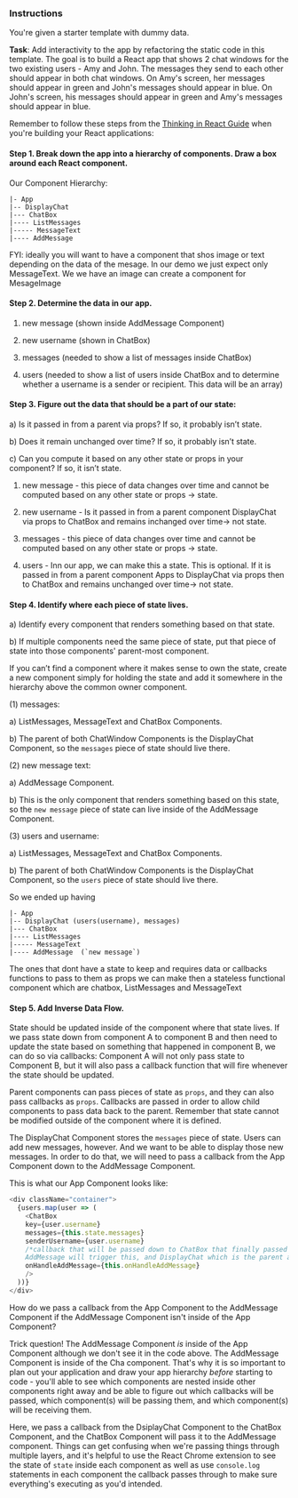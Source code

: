 ### Instructions

You're given a starter template with dummy data.

**Task**: Add interactivity to the app by refactoring the static code in this
template. The goal is to build a React app that shows 2 chat windows for the
two existing users - Amy and John. The messages they send to each other should
appear in both chat windows. On Amy's screen, her messages should appear in green and
John's messages should appear in blue. On John's screen, his messages should appear in
green and Amy's messages should appear in blue.

Remember to follow these steps from the [Thinking in React Guide](https://reactjs.org/docs/thinking-in-react.html) when you're building your
React applications:

#### Step 1. Break down the app into a hierarchy of components. Draw a box around each React component.

Our Component Hierarchy:

```
|- App
|-- DisplayChat
|--- ChatBox
|---- ListMessages
|----- MessageText
|---- AddMessage 

```

FYI: ideally you will want to have a component that shos image or text depending on the data of the mesage. In our demo we just expect only MessageText. We we have an image can create a component for MesageImage

#### Step 2. Determine the data in our app.

1. new message (shown inside AddMessage Component)

2.  new username (shown in ChatBox)

3.  messages (needed to show a list of messages inside ChatBox)

4. users (needed to show a list of users inside ChatBox and to determine
    whether a username is a sender or recipient. This data will be an array)



#### Step 3. Figure out the data that should be a part of our state:

a)  Is it passed in from a parent via props? If so, it probably isn’t state.

b)  Does it remain unchanged over time? If so, it probably isn’t state.

c)  Can you compute it based on any other state or props in your component?
    If so, it isn’t state.

1.  new message - this piece of data changes over time and cannot be computed
    based on any other state or props -> state.

2.  new username - Is it passed in from a parent component DisplayChat via props to ChatBox and remains inchanged over time-> not state.

3.  messages - this piece of data changes over time and cannot be computed
    based on any other state or props -> state.

4.  users - Inn our app, we can make this a state. This is optional. If it is passed in from a parent component Apps to DisplayChat via props then to ChatBox and remains unchanged over time-> not state.



#### Step 4. Identify where each piece of state lives.

a)  Identify every component that renders something based on that state.

b)  If multiple components need the same piece of state, put that piece of state into those components' parent-most component.

If you can’t find a component where it makes sense to own the state, create
a new component simply for holding the state and add it somewhere in the
hierarchy above the common owner component.

(1) messages:

a) ListMessages, MessageText and ChatBox Components.

b) The parent of both ChatWindow Components is the DisplayChat Component, so the
`messages` piece of state should live there.

(2) new message text:

a) AddMessage Component.

b) This is the only component that renders something based on this state, so
the `new message` piece of state can live inside of the AddMessage Component.

(3) users and username:

a) ListMessages, MessageText and ChatBox Components.

b) The parent of both ChatWindow Components is the DisplayChat Component, so the
`users` piece of state should live there.

So we ended up having
```
|- App
|-- DisplayChat (users(username), messages)
|--- ChatBox
|---- ListMessages
|----- MessageText
|---- AddMessage  (`new message`)

```
The ones that dont have a state to keep and requires data or callbacks functions to pass to them as props we can make then a stateless functional component which are chatbox, ListMessages and MessageText

#### Step 5. Add Inverse Data Flow.

State should be updated inside of the component where that state lives.
If we pass state down from component A to component B and then need to update
the state based on something that happened in component B, we can do so via
callbacks: Component A will not only pass state to Component B, but it will
also pass a callback function that will fire whenever the state should be updated.

Parent components can pass pieces of state as `props`, and they can also pass
callbacks as `props`. Callbacks are passed in order to allow child components
to pass data back to the parent. Remember that state cannot be modified outside
of the component where it is defined.

The DisplayChat Component stores the `messages` piece of state. Users can add new messages, however. And we want to be able to display those new messages. In order to do that, we will need to pass a callback from the App Component down to the AddMessage Component.

This is what our App Component looks like:

```js
<div className="container">
  {users.map(user => (
    <ChatBox
    key={user.username}
    messages={this.state.messages}
    senderUsername={user.username} 
    /*callback that will be passed down to ChatBox that finally passed it it AddMessage
    AddMessage will trigger this, and DisplayChat which is the parent ancestor can update he state that needs to be updated*/
    onHandleAddMessage={this.onHandleAddMessage}
    />
  ))}
</div>
```

How do we pass a callback from the App Component to the AddMessage Component if the AddMessage Component isn't inside of the App Component?

Trick question! The AddMessage Component _is_ inside of the App Component although we don't see it in the code above. The AddMessage Component is inside of the Cha component. That's why it is so important to plan out your application and draw your app hierarchy _before_ starting to code - you'll able to see which components are nested inside other components right away and be able to figure out which callbacks will be passed, which component(s) will be passing them, and which component(s) will be receiving them.

Here, we pass a callback from the DsiplayChat Component to the ChatBox Component, and the ChatBox Component will pass it to the AddMessage component. Things can get confusing when we're passing things through multiple layers, and it's helpful to use the React Chrome extension to see the state of `state` inside each component as well as use `console.log` statements in each component the callback passes through to make sure everything's executing as you'd intended.


